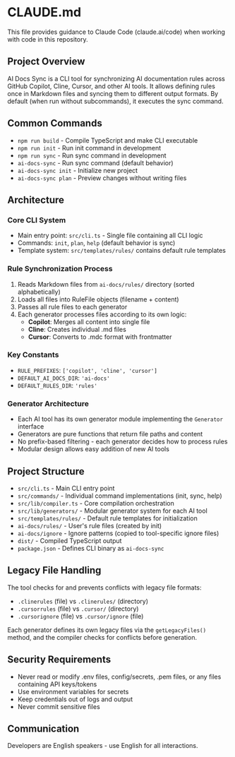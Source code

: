 # CLAUDE.md

This file provides guidance to Claude Code (claude.ai/code) when working with code in this repository.

## Project Overview

AI Docs Sync is a CLI tool for synchronizing AI documentation rules across GitHub Copilot, Cline, Cursor, and other AI tools. It allows defining rules once in Markdown files and syncing them to different output formats. By default (when run without subcommands), it executes the sync command.

## Common Commands

- `npm run build` - Compile TypeScript and make CLI executable
- `npm run init` - Run init command in development
- `npm run sync` - Run sync command in development
- `ai-docs-sync` - Run sync command (default behavior)
- `ai-docs-sync init` - Initialize new project
- `ai-docs-sync plan` - Preview changes without writing files

## Architecture

### Core CLI System
- Main entry point: `src/cli.ts` - Single file containing all CLI logic
- Commands: `init`, `plan`, `help` (default behavior is sync)
- Template system: `src/templates/rules/` contains default rule templates

### Rule Synchronization Process
1. Reads Markdown files from `ai-docs/rules/` directory (sorted alphabetically)
2. Loads all files into RuleFile objects (filename + content)
3. Passes all rule files to each generator
4. Each generator processes files according to its own logic:
   - **Copilot**: Merges all content into single file
   - **Cline**: Creates individual .md files 
   - **Cursor**: Converts to .mdc format with frontmatter

### Key Constants
- `RULE_PREFIXES`: `['copilot', 'cline', 'cursor']`
- `DEFAULT_AI_DOCS_DIR`: `'ai-docs'`
- `DEFAULT_RULES_DIR`: `'rules'`

### Generator Architecture
- Each AI tool has its own generator module implementing the `Generator` interface
- Generators are pure functions that return file paths and content
- No prefix-based filtering - each generator decides how to process rules
- Modular design allows easy addition of new AI tools

## Project Structure

- `src/cli.ts` - Main CLI entry point
- `src/commands/` - Individual command implementations (init, sync, help)
- `src/lib/compiler.ts` - Core compilation orchestration
- `src/lib/generators/` - Modular generator system for each AI tool
- `src/templates/rules/` - Default rule templates for initialization
- `ai-docs/rules/` - User's rule files (created by init)
- `ai-docs/ignore` - Ignore patterns (copied to tool-specific ignore files)
- `dist/` - Compiled TypeScript output
- `package.json` - Defines CLI binary as `ai-docs-sync`

## Legacy File Handling

The tool checks for and prevents conflicts with legacy file formats:
- `.clinerules` (file) vs `.clinerules/` (directory)
- `.cursorrules` (file) vs `.cursor/` (directory) 
- `.cursorignore` (file) vs `.cursor/ignore` (file)

Each generator defines its own legacy files via the `getLegacyFiles()` method, and the compiler checks for conflicts before generation.

## Security Requirements

- Never read or modify .env files, config/secrets, .pem files, or any files containing API keys/tokens
- Use environment variables for secrets
- Keep credentials out of logs and output
- Never commit sensitive files

## Communication

Developers are English speakers - use English for all interactions.